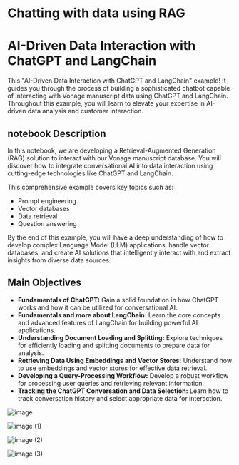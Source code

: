 # Chatting with data using RAG
# AI-Driven Data Interaction with ChatGPT and LangChain

This "AI-Driven Data Interaction with ChatGPT and LangChain" example! It guides you through the process of building a sophisticated chatbot capable of interacting with Vonage manuscript data using ChatGPT and LangChain. Throughout this example, you will learn to elevate your expertise in AI-driven data analysis and customer interaction.

## notebook Description

In this notebook, we are developing a Retrieval-Augmented Generation (RAG) solution to interact with our Vonage manuscript database. You will discover how to integrate conversational AI into data interaction using cutting-edge technologies like ChatGPT and LangChain.

This comprehensive example covers key topics such as:

- Prompt engineering
- Vector databases
- Data retrieval
- Question answering

By the end of this example, you will have a deep understanding of how to develop complex Language Model (LLM) applications, handle vector databases, and create AI solutions that intelligently interact with and extract insights from diverse data sources.

## Main Objectives

- **Fundamentals of ChatGPT:** Gain a solid foundation in how ChatGPT works and how it can be utilized for conversational AI.
- **Fundamentals and more about LangChain:** Learn the core concepts and advanced features of LangChain for building powerful AI applications.
- **Understanding Document Loading and Splitting:** Explore techniques for efficiently loading and splitting documents to prepare data for analysis.
- **Retrieving Data Using Embeddings and Vector Stores:** Understand how to use embeddings and vector stores for effective data retrieval.
- **Developing a Query-Processing Workflow:** Develop a robust workflow for processing user queries and retrieving relevant information.
- **Tracking the ChatGPT Conversation and Data Selection:** Learn how to track conversation history and select appropriate data for interaction.

![image](https://github.com/user-attachments/assets/075a7511-8eff-4277-8a85-f3d52d1c18ba)

![image (1)](https://github.com/user-attachments/assets/2db970aa-3b88-4994-a03f-a33a94bc3779)

![image (2)](https://github.com/user-attachments/assets/ea5040bb-0505-456b-b712-e346da27ce78)

![image (3)](https://github.com/user-attachments/assets/9258afdc-6fc5-41e7-8f7c-e76c80f9133e)


